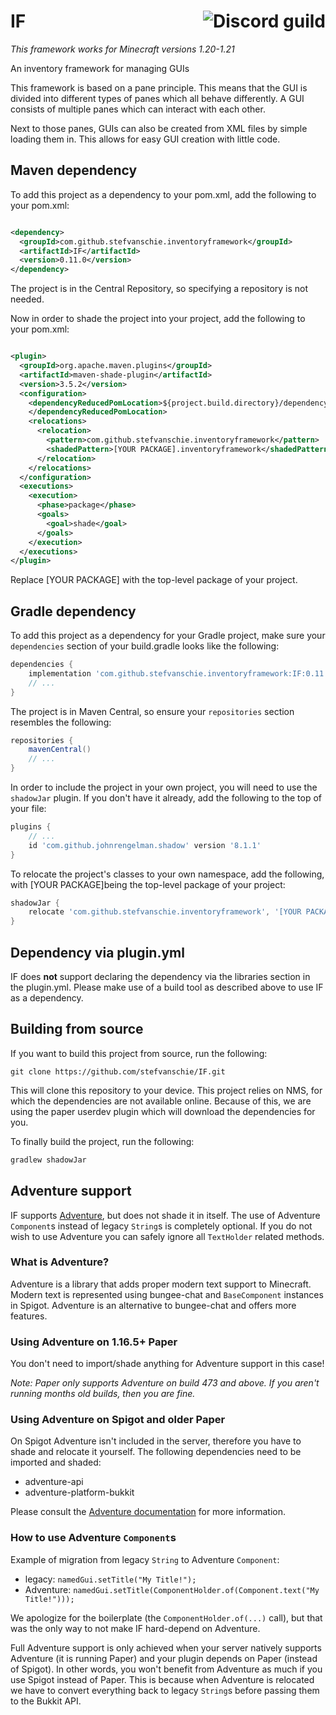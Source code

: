 # IF <a href="https://discord.gg/RXmy4HdR4x"><img align="right" src="https://img.shields.io/discord/780514939293925407" alt="Discord guild"></a>

*This framework works for Minecraft versions 1.20-1.21*

An inventory framework for managing GUIs

This framework is based on a pane principle. This means that the GUI is divided into different types
of panes which all behave differently. A GUI consists of multiple panes which can interact with each
other.

Next to those panes, GUIs can also be created from XML files by simple loading them in. This allows
for easy GUI creation with little code.

## Maven dependency

To add this project as a dependency to your pom.xml, add the following to your pom.xml:

```XML

<dependency>
  <groupId>com.github.stefvanschie.inventoryframework</groupId>
  <artifactId>IF</artifactId>
  <version>0.11.0</version>
</dependency>
```

The project is in the Central Repository, so specifying a repository is not needed.

Now in order to shade the project into your project, add the following to your pom.xml:

```XML

<plugin>
  <groupId>org.apache.maven.plugins</groupId>
  <artifactId>maven-shade-plugin</artifactId>
  <version>3.5.2</version>
  <configuration>
    <dependencyReducedPomLocation>${project.build.directory}/dependency-reduced-pom.xml
    </dependencyReducedPomLocation>
    <relocations>
      <relocation>
        <pattern>com.github.stefvanschie.inventoryframework</pattern>
        <shadedPattern>[YOUR PACKAGE].inventoryframework</shadedPattern>
      </relocation>
    </relocations>
  </configuration>
  <executions>
    <execution>
      <phase>package</phase>
      <goals>
        <goal>shade</goal>
      </goals>
    </execution>
  </executions>
</plugin>
```

Replace [YOUR PACKAGE] with the top-level package of your project.

## Gradle dependency

To add this project as a dependency for your Gradle project, make sure your `dependencies` section
of your build.gradle looks like the following:

```Groovy
dependencies {
    implementation 'com.github.stefvanschie.inventoryframework:IF:0.11.0'
    // ...
}
```

The project is in Maven Central, so ensure your `repositories` section resembles the following:

```Groovy
repositories {
    mavenCentral()
    // ...
}
```

In order to include the project in your own project, you will need to use the `shadowJar` plugin. If
you don't have it already, add the following to the top of your file:

```Groovy
plugins {
    // ...
    id 'com.github.johnrengelman.shadow' version '8.1.1'
}
```

To relocate the project's classes to your own namespace, add the following, with [YOUR PACKAGE]being
the top-level package of your project:

```Groovy
shadowJar {
    relocate 'com.github.stefvanschie.inventoryframework', '[YOUR PACKAGE].inventoryframework'
}
```

## Dependency via plugin.yml

IF does **not** support declaring the dependency via the libraries section in the plugin.yml. Please
make use of a build tool as described above to use IF as a dependency.

## Building from source

If you want to build this project from source, run the following:

    git clone https://github.com/stefvanschie/IF.git

This will clone this repository to your device. This project relies on NMS, for which the
dependencies are not available online. Because of this, we are using the paper userdev plugin which
will download the dependencies for you.

To finally build the project, run the following:

```bash
gradlew shadowJar
```

## Adventure support

IF supports [Adventure](https://github.com/KyoriPowered/adventure), but does not shade it in itself.
The use of Adventure `Component`s instead of legacy `String`s is completely optional.
If you do not wish to use Adventure you can safely ignore all `TextHolder` related methods.

### What is Adventure?

Adventure is a library that adds proper modern text support to Minecraft.
Modern text is represented using bungee-chat and `BaseComponent` instances in Spigot.
Adventure is an alternative to bungee-chat and offers more features.

### Using Adventure on 1.16.5+ Paper

You don't need to import/shade anything for Adventure support in this case!

*Note: Paper only supports Adventure on build 473 and above. If you aren't running months old
builds, then you are fine.*

### Using Adventure on Spigot and older Paper

On Spigot Adventure isn't included in the server, therefore you have to shade and relocate it
yourself.
The following dependencies need to be imported and shaded:

- adventure-api
- adventure-platform-bukkit

Please consult the [Adventure documentation](https://docs.adventure.kyori.net/) for more
information.

### How to use Adventure `Component`s

Example of migration from legacy `String` to Adventure `Component`:

- legacy: `namedGui.setTitle("My Title!");`
- Adventure: `namedGui.setTitle(ComponentHolder.of(Component.text("My Title!")));`

We apologize for the boilerplate (the `ComponentHolder.of(...)` call), but that was the only way to
not make IF hard-depend on Adventure.

Full Adventure support is only achieved when your server natively supports Adventure (it is running
Paper) and your plugin depends on Paper (instead of Spigot).
In other words, you won't benefit from Adventure as much if you use Spigot instead of Paper.
This is because when Adventure is relocated we have to convert everything back to legacy `String`s
before passing them to the Bukkit API.
